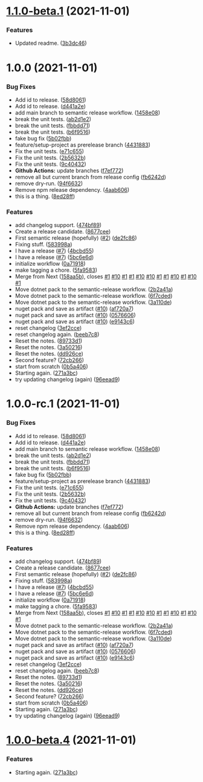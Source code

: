 # [1.1.0-beta.1](https://github.com/yozepi/semantic-release-dotnet/compare/v1.0.0...v1.1.0-beta.1) (2021-11-01)


### Features

* Updated readme. ([3b3dc46](https://github.com/yozepi/semantic-release-dotnet/commit/3b3dc46b0e2e69f624996d393f9ab68a2f9bc1e7))

# 1.0.0 (2021-11-01)


### Bug Fixes

* Add id to release. ([58d8061](https://github.com/yozepi/semantic-release-dotnet/commit/58d8061f8f9f7f9355633621cc7466465dd1b93b))
* Add id to release. ([d441a2e](https://github.com/yozepi/semantic-release-dotnet/commit/d441a2ead843f206f4444e6873c8d3b4b18398dd))
* add main branch to semantic release workflow. ([1458e08](https://github.com/yozepi/semantic-release-dotnet/commit/1458e08f5b9f49b49ca1b002d64fb1f66fe52c51))
* break the unit tests. ([ab2d1e2](https://github.com/yozepi/semantic-release-dotnet/commit/ab2d1e29bf6a7061589ad178d283068800801dd9))
* break the unit tests. ([fbbdd71](https://github.com/yozepi/semantic-release-dotnet/commit/fbbdd7101a93078dd5529fc54c3869d3acd8d3e4))
* break the unit tests. ([b6f9516](https://github.com/yozepi/semantic-release-dotnet/commit/b6f95160b0721232e8a41e4f4f255a53792f4181))
* fake bug fix ([5b02fbb](https://github.com/yozepi/semantic-release-dotnet/commit/5b02fbb4a29054d62e926808b3208541265dc322))
* feature/setup-project as prerelease branch ([4431883](https://github.com/yozepi/semantic-release-dotnet/commit/443188356bc25101a06a432127ab88693add890f))
* Fix the unit tests. ([e71c655](https://github.com/yozepi/semantic-release-dotnet/commit/e71c655842d402e0684f39291ad16ec60aebdf42))
* Fix the unit tests. ([2b5632b](https://github.com/yozepi/semantic-release-dotnet/commit/2b5632b8d7fa99c44850f23fde8db46ae7eb54e4))
* Fix the unit tests. ([9c40432](https://github.com/yozepi/semantic-release-dotnet/commit/9c40432ad74a87d2eb9df51b0efac267bc5e3332))
* **Github Actions:** update branches ([f7ef772](https://github.com/yozepi/semantic-release-dotnet/commit/f7ef772e52fa50dbb3963a6a6aa25befb81923f1))
* remove all but current branch from release config ([fb6242d](https://github.com/yozepi/semantic-release-dotnet/commit/fb6242db45aeeeafa257e3ce8b6fbd2043deadca))
* remove dry-run. ([94f6632](https://github.com/yozepi/semantic-release-dotnet/commit/94f66320567dc33e2942eff966d12dcd579af4ff))
* Remove npm release dependency. ([4aab606](https://github.com/yozepi/semantic-release-dotnet/commit/4aab6060f73e59360d48e6b0f90d9f47cc28fd58))
* this is a thing. ([8ed28ff](https://github.com/yozepi/semantic-release-dotnet/commit/8ed28ff71d047da15739ef5131d4b8024a7ee0d6))


### Features

* add changelog support. ([474bf89](https://github.com/yozepi/semantic-release-dotnet/commit/474bf89311d80124568484e9cfd31d2a11c57c1f))
* Create a release candidate. ([8677cee](https://github.com/yozepi/semantic-release-dotnet/commit/8677ceeca7fc9819c434ca0687d14f5126da609f))
* First semantic release (hopefully) ([#2](https://github.com/yozepi/semantic-release-dotnet/issues/2)) ([de2fc86](https://github.com/yozepi/semantic-release-dotnet/commit/de2fc86f068a1ce120b3588f7e39bab95e14aa40))
* Fixing stuff. ([583998a](https://github.com/yozepi/semantic-release-dotnet/commit/583998a8935c3734bbc5ce5f06e3cc6cf3a12bd3))
* I have a release ([#7](https://github.com/yozepi/semantic-release-dotnet/issues/7)) ([4bcbd55](https://github.com/yozepi/semantic-release-dotnet/commit/4bcbd555698ee0e60004cbced646ef90dbbdee0e))
* I have a release ([#7](https://github.com/yozepi/semantic-release-dotnet/issues/7)) ([5bc6e6d](https://github.com/yozepi/semantic-release-dotnet/commit/5bc6e6d124559a2bb989f702f380cf43d0c8186f))
* initialize workflow ([0a71918](https://github.com/yozepi/semantic-release-dotnet/commit/0a71918e9fc28a9a277d34cb72e6156f860e4ffe))
* make tagging a chore. ([5fa9583](https://github.com/yozepi/semantic-release-dotnet/commit/5fa95837f7498dc4aa44e644415e98e5708a2bec))
* Merge from Next ([158aa5b](https://github.com/yozepi/semantic-release-dotnet/commit/158aa5b6fac20edb666b21a2252f7b873ccf3263)), closes [#1](https://github.com/yozepi/semantic-release-dotnet/issues/1) [#10](https://github.com/yozepi/semantic-release-dotnet/issues/10) [#1](https://github.com/yozepi/semantic-release-dotnet/issues/1) [#1](https://github.com/yozepi/semantic-release-dotnet/issues/1) [#10](https://github.com/yozepi/semantic-release-dotnet/issues/10) [#10](https://github.com/yozepi/semantic-release-dotnet/issues/10) [#1](https://github.com/yozepi/semantic-release-dotnet/issues/1) [#1](https://github.com/yozepi/semantic-release-dotnet/issues/1) [#10](https://github.com/yozepi/semantic-release-dotnet/issues/10) [#1](https://github.com/yozepi/semantic-release-dotnet/issues/1) [#10](https://github.com/yozepi/semantic-release-dotnet/issues/10) [#1](https://github.com/yozepi/semantic-release-dotnet/issues/1)
* Move dotnet pack to the semantic-release workflow. ([2b2a41a](https://github.com/yozepi/semantic-release-dotnet/commit/2b2a41a6d60f91b1b00d2a81c469bf5b25e3b704))
* Move dotnet pack to the semantic-release workflow. ([6f7cded](https://github.com/yozepi/semantic-release-dotnet/commit/6f7cdedb986dc83e3bede26a165c73ec625e59ce))
* Move dotnet pack to the semantic-release workflow. ([3a110de](https://github.com/yozepi/semantic-release-dotnet/commit/3a110de74265a18c77bab163605e27bef3686ff9))
* nuget pack and save as artifact ([#10](https://github.com/yozepi/semantic-release-dotnet/issues/10)) ([af720a7](https://github.com/yozepi/semantic-release-dotnet/commit/af720a7b9a4bd1745be1c423d344e34657c3b6cb))
* nuget pack and save as artifact ([#10](https://github.com/yozepi/semantic-release-dotnet/issues/10)) ([0576606](https://github.com/yozepi/semantic-release-dotnet/commit/057660611fff4b6950f8da19457d522dfb5ab634))
* nuget pack and save as artifact ([#10](https://github.com/yozepi/semantic-release-dotnet/issues/10)) ([e9143c6](https://github.com/yozepi/semantic-release-dotnet/commit/e9143c61f68e6590f01033abad053269b0f53514))
* reset changelog ([3ef2cce](https://github.com/yozepi/semantic-release-dotnet/commit/3ef2cce0698199e41374bab266b1845cf1136366))
* reset changelog again. ([beeb7c8](https://github.com/yozepi/semantic-release-dotnet/commit/beeb7c84e23569dfd9e03b975e729aeec5d0897c))
* Reset the notes. ([89733d1](https://github.com/yozepi/semantic-release-dotnet/commit/89733d166b51184d97504297b89d8fc4269d13bf))
* Reset the notes. ([3a50216](https://github.com/yozepi/semantic-release-dotnet/commit/3a502168f8b8e56ac08b5a79e20da1f20fe06f78))
* Reset the notes. ([dd926ce](https://github.com/yozepi/semantic-release-dotnet/commit/dd926cefc139d2aef42b6709b13072015c5b744a))
* Second feature? ([72cb266](https://github.com/yozepi/semantic-release-dotnet/commit/72cb2664ffdddc4cadd9ad200300553f067ed21c))
* start from scratch ([0b5a406](https://github.com/yozepi/semantic-release-dotnet/commit/0b5a40604c91df7d1b432ce145cf7dfaf28519ae))
* Starting again. ([271a3bc](https://github.com/yozepi/semantic-release-dotnet/commit/271a3bc7747b92e4fa83cc7413caa3ef6ba6a34e))
* try updating changelog (again) ([96eead9](https://github.com/yozepi/semantic-release-dotnet/commit/96eead9434bc51e9d12727632bc904ee8fc037a8))

# 1.0.0-rc.1 (2021-11-01)


### Bug Fixes

* Add id to release. ([58d8061](https://github.com/yozepi/semantic-release-dotnet/commit/58d8061f8f9f7f9355633621cc7466465dd1b93b))
* Add id to release. ([d441a2e](https://github.com/yozepi/semantic-release-dotnet/commit/d441a2ead843f206f4444e6873c8d3b4b18398dd))
* add main branch to semantic release workflow. ([1458e08](https://github.com/yozepi/semantic-release-dotnet/commit/1458e08f5b9f49b49ca1b002d64fb1f66fe52c51))
* break the unit tests. ([ab2d1e2](https://github.com/yozepi/semantic-release-dotnet/commit/ab2d1e29bf6a7061589ad178d283068800801dd9))
* break the unit tests. ([fbbdd71](https://github.com/yozepi/semantic-release-dotnet/commit/fbbdd7101a93078dd5529fc54c3869d3acd8d3e4))
* break the unit tests. ([b6f9516](https://github.com/yozepi/semantic-release-dotnet/commit/b6f95160b0721232e8a41e4f4f255a53792f4181))
* fake bug fix ([5b02fbb](https://github.com/yozepi/semantic-release-dotnet/commit/5b02fbb4a29054d62e926808b3208541265dc322))
* feature/setup-project as prerelease branch ([4431883](https://github.com/yozepi/semantic-release-dotnet/commit/443188356bc25101a06a432127ab88693add890f))
* Fix the unit tests. ([e71c655](https://github.com/yozepi/semantic-release-dotnet/commit/e71c655842d402e0684f39291ad16ec60aebdf42))
* Fix the unit tests. ([2b5632b](https://github.com/yozepi/semantic-release-dotnet/commit/2b5632b8d7fa99c44850f23fde8db46ae7eb54e4))
* Fix the unit tests. ([9c40432](https://github.com/yozepi/semantic-release-dotnet/commit/9c40432ad74a87d2eb9df51b0efac267bc5e3332))
* **Github Actions:** update branches ([f7ef772](https://github.com/yozepi/semantic-release-dotnet/commit/f7ef772e52fa50dbb3963a6a6aa25befb81923f1))
* remove all but current branch from release config ([fb6242d](https://github.com/yozepi/semantic-release-dotnet/commit/fb6242db45aeeeafa257e3ce8b6fbd2043deadca))
* remove dry-run. ([94f6632](https://github.com/yozepi/semantic-release-dotnet/commit/94f66320567dc33e2942eff966d12dcd579af4ff))
* Remove npm release dependency. ([4aab606](https://github.com/yozepi/semantic-release-dotnet/commit/4aab6060f73e59360d48e6b0f90d9f47cc28fd58))
* this is a thing. ([8ed28ff](https://github.com/yozepi/semantic-release-dotnet/commit/8ed28ff71d047da15739ef5131d4b8024a7ee0d6))


### Features

* add changelog support. ([474bf89](https://github.com/yozepi/semantic-release-dotnet/commit/474bf89311d80124568484e9cfd31d2a11c57c1f))
* Create a release candidate. ([8677cee](https://github.com/yozepi/semantic-release-dotnet/commit/8677ceeca7fc9819c434ca0687d14f5126da609f))
* First semantic release (hopefully) ([#2](https://github.com/yozepi/semantic-release-dotnet/issues/2)) ([de2fc86](https://github.com/yozepi/semantic-release-dotnet/commit/de2fc86f068a1ce120b3588f7e39bab95e14aa40))
* Fixing stuff. ([583998a](https://github.com/yozepi/semantic-release-dotnet/commit/583998a8935c3734bbc5ce5f06e3cc6cf3a12bd3))
* I have a release ([#7](https://github.com/yozepi/semantic-release-dotnet/issues/7)) ([4bcbd55](https://github.com/yozepi/semantic-release-dotnet/commit/4bcbd555698ee0e60004cbced646ef90dbbdee0e))
* I have a release ([#7](https://github.com/yozepi/semantic-release-dotnet/issues/7)) ([5bc6e6d](https://github.com/yozepi/semantic-release-dotnet/commit/5bc6e6d124559a2bb989f702f380cf43d0c8186f))
* initialize workflow ([0a71918](https://github.com/yozepi/semantic-release-dotnet/commit/0a71918e9fc28a9a277d34cb72e6156f860e4ffe))
* make tagging a chore. ([5fa9583](https://github.com/yozepi/semantic-release-dotnet/commit/5fa95837f7498dc4aa44e644415e98e5708a2bec))
* Merge from Next ([158aa5b](https://github.com/yozepi/semantic-release-dotnet/commit/158aa5b6fac20edb666b21a2252f7b873ccf3263)), closes [#1](https://github.com/yozepi/semantic-release-dotnet/issues/1) [#10](https://github.com/yozepi/semantic-release-dotnet/issues/10) [#1](https://github.com/yozepi/semantic-release-dotnet/issues/1) [#1](https://github.com/yozepi/semantic-release-dotnet/issues/1) [#10](https://github.com/yozepi/semantic-release-dotnet/issues/10) [#10](https://github.com/yozepi/semantic-release-dotnet/issues/10) [#1](https://github.com/yozepi/semantic-release-dotnet/issues/1) [#1](https://github.com/yozepi/semantic-release-dotnet/issues/1) [#10](https://github.com/yozepi/semantic-release-dotnet/issues/10) [#1](https://github.com/yozepi/semantic-release-dotnet/issues/1) [#10](https://github.com/yozepi/semantic-release-dotnet/issues/10) [#1](https://github.com/yozepi/semantic-release-dotnet/issues/1)
* Move dotnet pack to the semantic-release workflow. ([2b2a41a](https://github.com/yozepi/semantic-release-dotnet/commit/2b2a41a6d60f91b1b00d2a81c469bf5b25e3b704))
* Move dotnet pack to the semantic-release workflow. ([6f7cded](https://github.com/yozepi/semantic-release-dotnet/commit/6f7cdedb986dc83e3bede26a165c73ec625e59ce))
* Move dotnet pack to the semantic-release workflow. ([3a110de](https://github.com/yozepi/semantic-release-dotnet/commit/3a110de74265a18c77bab163605e27bef3686ff9))
* nuget pack and save as artifact ([#10](https://github.com/yozepi/semantic-release-dotnet/issues/10)) ([af720a7](https://github.com/yozepi/semantic-release-dotnet/commit/af720a7b9a4bd1745be1c423d344e34657c3b6cb))
* nuget pack and save as artifact ([#10](https://github.com/yozepi/semantic-release-dotnet/issues/10)) ([0576606](https://github.com/yozepi/semantic-release-dotnet/commit/057660611fff4b6950f8da19457d522dfb5ab634))
* nuget pack and save as artifact ([#10](https://github.com/yozepi/semantic-release-dotnet/issues/10)) ([e9143c6](https://github.com/yozepi/semantic-release-dotnet/commit/e9143c61f68e6590f01033abad053269b0f53514))
* reset changelog ([3ef2cce](https://github.com/yozepi/semantic-release-dotnet/commit/3ef2cce0698199e41374bab266b1845cf1136366))
* reset changelog again. ([beeb7c8](https://github.com/yozepi/semantic-release-dotnet/commit/beeb7c84e23569dfd9e03b975e729aeec5d0897c))
* Reset the notes. ([89733d1](https://github.com/yozepi/semantic-release-dotnet/commit/89733d166b51184d97504297b89d8fc4269d13bf))
* Reset the notes. ([3a50216](https://github.com/yozepi/semantic-release-dotnet/commit/3a502168f8b8e56ac08b5a79e20da1f20fe06f78))
* Reset the notes. ([dd926ce](https://github.com/yozepi/semantic-release-dotnet/commit/dd926cefc139d2aef42b6709b13072015c5b744a))
* Second feature? ([72cb266](https://github.com/yozepi/semantic-release-dotnet/commit/72cb2664ffdddc4cadd9ad200300553f067ed21c))
* start from scratch ([0b5a406](https://github.com/yozepi/semantic-release-dotnet/commit/0b5a40604c91df7d1b432ce145cf7dfaf28519ae))
* Starting again. ([271a3bc](https://github.com/yozepi/semantic-release-dotnet/commit/271a3bc7747b92e4fa83cc7413caa3ef6ba6a34e))
* try updating changelog (again) ([96eead9](https://github.com/yozepi/semantic-release-dotnet/commit/96eead9434bc51e9d12727632bc904ee8fc037a8))

# [1.0.0-beta.4](https://github.com/yozepi/semantic-release-dotnet/compare/v1.0.0-beta.3...v1.0.0-beta.4) (2021-11-01)


### Features

* Starting again. ([271a3bc](https://github.com/yozepi/semantic-release-dotnet/commit/271a3bc7747b92e4fa83cc7413caa3ef6ba6a34e))
